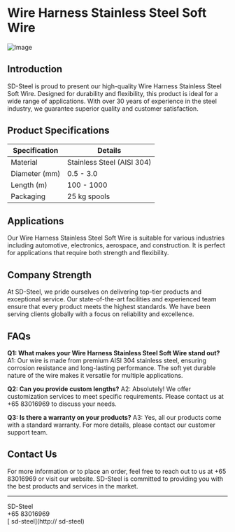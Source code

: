 # Wire Harness Stainless Steel Soft Wire

![Image](https://github.com/user-attachments/assets/2567258e-e124-4816-932d-1809bd27ef0b)

## Introduction
SD-Steel is proud to present our high-quality Wire Harness Stainless Steel Soft Wire. Designed for durability and flexibility, this product is ideal for a wide range of applications. With over 30 years of experience in the steel industry, we guarantee superior quality and customer satisfaction.

## Product Specifications

| Specification | Details |
|---------------|---------|
| Material      | Stainless Steel (AISI 304) |
| Diameter (mm) | 0.5 - 3.0 |
| Length (m)    | 100 - 1000 |
| Packaging     | 25 kg spools |

## Applications
Our Wire Harness Stainless Steel Soft Wire is suitable for various industries including automotive, electronics, aerospace, and construction. It is perfect for applications that require both strength and flexibility.

## Company Strength
At SD-Steel, we pride ourselves on delivering top-tier products and exceptional service. Our state-of-the-art facilities and experienced team ensure that every product meets the highest standards. We have been serving clients globally with a focus on reliability and excellence.

## FAQs
**Q1: What makes your Wire Harness Stainless Steel Soft Wire stand out?**
A1: Our wire is made from premium AISI 304 stainless steel, ensuring corrosion resistance and long-lasting performance. The soft yet durable nature of the wire makes it versatile for multiple applications.

**Q2: Can you provide custom lengths?**
A2: Absolutely! We offer customization services to meet specific requirements. Please contact us at +65 83016969 to discuss your needs.

**Q3: Is there a warranty on your products?**
A3: Yes, all our products come with a standard warranty. For more details, please contact our customer support team.

## Contact Us
For more information or to place an order, feel free to reach out to us at +65 83016969 or visit our website. SD-Steel is committed to providing you with the best products and services in the market.

---

SD-Steel  
+65 83016969  
[ sd-steel](http:// sd-steel)